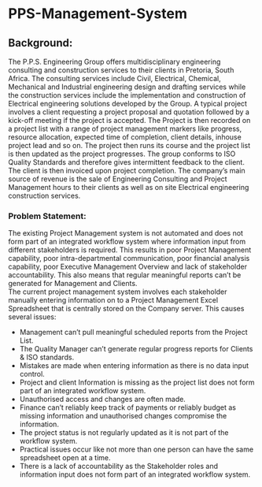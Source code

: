 # PPS-Management-System

## Background:
The P.P.S. Engineering Group offers multidisciplinary engineering consulting and construction services to their clients in Pretoria, South Africa. The consulting services include Civil, Electrical, Chemical, Mechanical and Industrial engineering design and drafting services while the construction services include the implementation and construction of Electrical engineering solutions developed by the Group. 
A typical project involves a client requesting a project proposal and quotation followed by a kick-off meeting if the project is accepted.  The Project is then recorded on a project list with a range of project management markers like progress, resource allocation, expected time of completion, client details, inhouse project lead and so on. The project then runs its course and the project list is then updated as the project progresses. The group conforms to ISO Quality Standards and therefore gives intermittent feedback to the client. The client is then invoiced upon project completion. The company’s main source of revenue is the sale of Engineering Consulting and Project Management hours to their clients as well as on site Electrical engineering construction services.

### Problem Statement:
The existing Project Management system is not automated and does not form part of an integrated workflow system where information input from different stakeholders is required.
This results in poor Project Management capability, poor intra-departmental communication, poor financial analysis capability, poor Executive Management Overview and lack of stakeholder accountability. This also means that regular meaningful reports can’t be generated for Management and Clients.  
The current project management system involves each stakeholder manually entering information on to a Project Management Excel Spreadsheet that is centrally stored on the Company server. This causes several issues:
-	Management can’t pull meaningful scheduled reports from the Project List.
-	The Quality Manager can’t generate regular progress reports for Clients & ISO standards.
-	Mistakes are made when entering information as there is no data input control.
-	Project and client Information is missing as the project list does not form part of an integrated workflow system.
-	Unauthorised access and changes are often made.
-	Finance can’t reliably keep track of payments or reliably budget as missing information and unauthorised changes compromise the information.
-	The project status is not regularly updated as it is not part of the workflow system.
-	Practical issues occur like not more than one person can have the same spreadsheet open at a time.
-	There is a lack of accountability as the Stakeholder roles and information input does not form part of an integrated workflow system.
